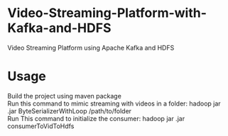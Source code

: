 # Video-Streaming-Platform-with-Kafka-and-HDFS
Video Streaming Platform using Apache Kafka and HDFS

# Usage
Build the project using maven package<br/>
Run this command to mimic streaming with videos in a folder: hadoop jar <jarname>.jar ByteSerializerWithLoop /path/to/folder<br/> 
Run This command to initialize the consumer: hadoop jar <jarname>.jar consumerToVidToHdfs
